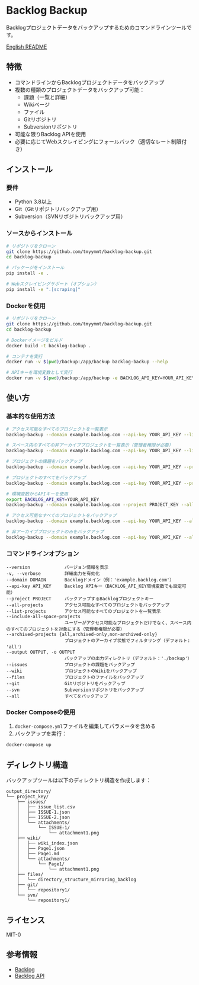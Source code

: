 # Backlog Backup

Backlogプロジェクトデータをバックアップするためのコマンドラインツールです。

[English README](README.md)

## 特徴

- コマンドラインからBacklogプロジェクトデータをバックアップ
- 複数の種類のプロジェクトデータをバックアップ可能：
  - 課題（一覧と詳細）
  - Wikiページ
  - ファイル
  - Gitリポジトリ
  - Subversionリポジトリ
- 可能な限りBacklog APIを使用
- 必要に応じてWebスクレイピングにフォールバック（適切なレート制限付き）

## インストール

### 要件

- Python 3.8以上
- Git（Gitリポジトリバックアップ用）
- Subversion（SVNリポジトリバックアップ用）

### ソースからインストール

```bash
# リポジトリをクローン
git clone https://github.com/tmyymmt/backlog-backup.git
cd backlog-backup

# パッケージをインストール
pip install -e .

# Webスクレイピングサポート（オプション）
pip install -e ".[scraping]"
```

### Dockerを使用

```bash
# リポジトリをクローン
git clone https://github.com/tmyymmt/backlog-backup.git
cd backlog-backup

# Dockerイメージをビルド
docker build -t backlog-backup .

# コンテナを実行
docker run -v $(pwd)/backup:/app/backup backlog-backup --help

# APIキーを環境変数として実行
docker run -v $(pwd)/backup:/app/backup -e BACKLOG_API_KEY=YOUR_API_KEY backlog-backup --domain example.backlog.com --project PROJECT_KEY --all
```

## 使い方

### 基本的な使用方法

```bash
# アクセス可能なすべてのプロジェクトを一覧表示
backlog-backup --domain example.backlog.com --api-key YOUR_API_KEY --list-projects

# スペース内のすべての非アーカイブプロジェクトを一覧表示（管理者権限が必要）
backlog-backup --domain example.backlog.com --api-key YOUR_API_KEY --list-projects --include-all-space-projects --archived-projects non-archived-only

# プロジェクトの課題をバックアップ
backlog-backup --domain example.backlog.com --api-key YOUR_API_KEY --project PROJECT_KEY --issues --output ./backup

# プロジェクトのすべてをバックアップ
backlog-backup --domain example.backlog.com --api-key YOUR_API_KEY --project PROJECT_KEY --all --output ./backup

# 環境変数からAPIキーを使用
export BACKLOG_API_KEY=YOUR_API_KEY
backlog-backup --domain example.backlog.com --project PROJECT_KEY --all --output ./backup

# アクセス可能なすべてのプロジェクトをバックアップ
backlog-backup --domain example.backlog.com --api-key YOUR_API_KEY --all-projects --all --output ./backup

# 非アーカイブプロジェクトのみをバックアップ
backlog-backup --domain example.backlog.com --api-key YOUR_API_KEY --all-projects --archived-projects non-archived-only --all --output ./backup
```

### コマンドラインオプション

```
--version             バージョン情報を表示
-v, --verbose         詳細出力を有効化
--domain DOMAIN       Backlogドメイン（例：'example.backlog.com'）
--api-key API_KEY     Backlog APIキー（BACKLOG_API_KEY環境変数でも設定可能）
--project PROJECT     バックアップするBacklogプロジェクトキー
--all-projects        アクセス可能なすべてのプロジェクトをバックアップ
--list-projects       アクセス可能なすべてのプロジェクトを一覧表示
--include-all-space-projects
                      ユーザーがアクセス可能なプロジェクトだけでなく、スペース内のすべてのプロジェクトを対象にする（管理者権限が必要）
--archived-projects {all,archived-only,non-archived-only}
                      プロジェクトのアーカイブ状態でフィルタリング（デフォルト: 'all'）
--output OUTPUT, -o OUTPUT
                      バックアップの出力ディレクトリ（デフォルト：'./backup'）
--issues              プロジェクトの課題をバックアップ
--wiki                プロジェクトのWikiをバックアップ
--files               プロジェクトのファイルをバックアップ
--git                 Gitリポジトリをバックアップ
--svn                 Subversionリポジトリをバックアップ
--all                 すべてをバックアップ
```

### Docker Composeの使用

1. `docker-compose.yml`ファイルを編集してパラメータを含める
2. バックアップを実行：

```bash
docker-compose up
```

## ディレクトリ構造

バックアップツールは以下のディレクトリ構造を作成します：

```
output_directory/
└── project_key/
    ├── issues/
    │   ├── issue_list.csv
    │   ├── ISSUE-1.json
    │   ├── ISSUE-2.json
    │   └── attachments/
    │       └── ISSUE-1/
    │           └── attachment1.png
    ├── wiki/
    │   ├── wiki_index.json
    │   ├── Page1.json
    │   ├── Page1.md
    │   └── attachments/
    │       └── Page1/
    │           └── attachment1.png
    ├── files/
    │   └── directory_structure_mirroring_backlog
    ├── git/
    │   └── repository1/
    └── svn/
        └── repository1/
```

## ライセンス

MIT-0

## 参考情報

- [Backlog](https://backlog.com/ja/)
- [Backlog API](https://developer.nulab.com/ja/docs/backlog/)